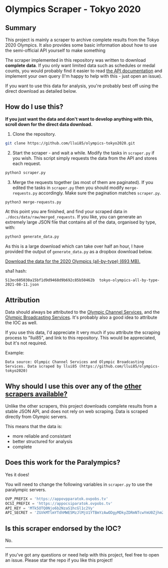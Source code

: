# Olympics Scraper - Tokyo 2020

## Summary

This project is mainly a scraper to archive complete results from the Tokyo 2020 Olympics. It also provides some basic information about how to use the semi-official API yourself to make something

The scraper implemented in this repository was written to download **complete data**. If you only want limited data such as schedules or medal counts, you would probably find it easier to read [the API documentation](API.md) and implement your own query (I'm happy to help with this - just open an issue).

If you want to use this data for analysis, you're probably best off using the direct download as detailed below.

## How do I use this?

**If you just want the data and don't want to develop anything with this, scroll down for the direct data download.**

1. Clone the repository.

```bash
git clone https://github.com/llui85/olympics-tokyo2020.git
```

2. Start the scraper - and wait a while. Modify the tasks in `scraper.py` if you wish. This script simply requests the data from the API and stores each request.

```bash
python3 scraper.py
```

3. Merge the requests together (as most of them are paginated). If you edited the tasks in `scraper.py` then you should modify `merge-requests.py` accordingly. Make sure the pagination matches `scraper.py`.

```bash
python3 merge-requests.py
```

At this point you are finished, and find your scraped data in `./docs/data/raw/merged_requests`. If you like, you can generate an extremely large JSON file that contains all of the data, organised by type, with:

```bash
python3 generate_data.py
```

As this is a large download which can take over half an hour, I have provided the output of `generate_data.py` as a dropbox download below.

[Download the data for the 2020 Olympics (all-by-type) (693 MB).](https://www.dropbox.com/s/jmcdvwqkb6hcxks?dl=1)

sha1 hash:
```
513ec605030a15bf1d9d9468d9b692c85b50462b  tokyo-olympics-all-by-type-2021-08-11.json

```

## Attribution
Data should always be attributed to the [Olympic Channel Services](https://olympicchannelservices.com/), and the [Olympic Broadcasting Services](https://www.obs.tv/home). It's probably also a good idea to attribute the IOC as well.

If you use this data, I'd appreciate it very much if you attribute the scraping process to "llui85", and link to this repository. This would be appreciated, but it's not required.

Example:

```
Data source: Olympic Channel Services and Olympic Broadcasting Services. Data scraped by llui85 (https://github.com/llui85/olympics-tokyo2020)
```


## Why should I use this over any of the [other scrapers available?](https://github.com/search?o=desc&q=olympics+scraper&s=updated&type=Repositories)

Unlike the other scrapers, this project downloads complete results from a stable JSON API, and does not rely on web scraping. Data is scraped directly from Olympic servers.

This means that the data is:
* more reliable and consistant
* better structured for analysis
* complete

## Does this work for the Paralympics?

Yes it does!

You will need to change the following variables in `scraper.py` to use the paralympic servers.

```py
OVP_PREFIX = 'https://appovpparatok.ovpobs.tv'
OCSI_PREFIX = 'https://appocsiparatok.ovpobs.tv'
API_KEY = 'MTk5OTQ0Njo6b2NzaS1hcGl1c2Vy'
API_SECRET = 'ZGVkMTlmYTdhMWE5MzJlMjU1YTBmYzAwODgyMDkyZDRmNTcwYmU0ZjhmZWFiODk0OGQyODc4NjY0MjY3NWQ2YTo6M2FkYTk0NDExODNmOTgyNWMwYWFiOTE2MmIwYzQxYWM='
```

## Is this scraper endorsed by the IOC?
No.

___

If you've got any questions or need help with this project, feel free to open an issue. Please star the repo if you like this project!
